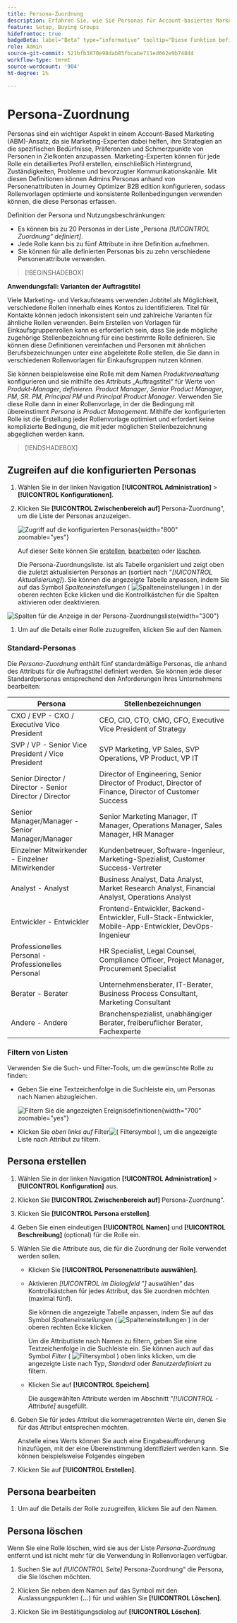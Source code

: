 ```yaml
---
title: Persona-Zuordnung
description: Erfahren Sie, wie Sie Personas für Account-basiertes Marketing konfigurieren, indem Sie Personenattribute zuordnen, um optimierte Rollenvorlagen für Einkaufsgruppen zu erstellen.
feature: Setup, Buying Groups
hidefromtoc: true
badgeBeta: label="Beta" type="informative" tooltip="Diese Funktion befindet sich derzeit in einer eingeschränkten Beta-Version"
role: Admin
source-git-commit: 521bfb3870e98dab85fbcabe711ed662e9b748d4
workflow-type: tm+mt
source-wordcount: '904'
ht-degree: 1%

---
```


# Persona-Zuordnung

Personas sind ein wichtiger Aspekt in einem Account-Based Marketing (ABM)-Ansatz, da sie Marketing-Experten dabei helfen, ihre Strategien an die spezifischen Bedürfnisse, Präferenzen und Schmerzpunkte von Personen in Zielkonten anzupassen. Marketing-Experten können für jede Rolle ein detailliertes Profil erstellen, einschließlich Hintergrund, Zuständigkeiten, Probleme und bevorzugter Kommunikationskanäle. Mit diesen Definitionen können Admins Personas anhand von Personenattributen in Journey Optimizer B2B edition konfigurieren, sodass Rollenvorlagen optimierte und konsistente Rollenbedingungen verwenden können, die diese Personas erfassen.

<!-- Currently there is no insight into what persona goes into what role. With buying group agent, when asked questions about, what should be the size of the buying group, what persona should be in that buying group, what role do they play, etc, then agent will analyze all the data, (opportunity data, engagement data, sales conversation, etc) and informs the user that the buying group needs 7 persona, e.g.CMO, VP of marketing, marketing leader, Marketing ops, etc. 

Then based on what agent informed, users can create a template with those personas. -->
Definition der Persona und Nutzungsbeschränkungen:

* Es können bis zu 20 Personas in der Liste „Persona _[!UICONTROL Zuordnung“ definiert]_.
* Jede Rolle kann bis zu fünf Attribute in ihre Definition aufnehmen.
* Sie können für alle definierten Personas bis zu zehn verschiedene Personenattribute verwenden.

>[!BEGINSHADEBOX]

**Anwendungsfall: Varianten der Auftragstitel**

Viele Marketing- und Verkaufsteams verwenden Jobtitel als Möglichkeit, verschiedene Rollen innerhalb eines Kontos zu identifizieren. Titel für Kontakte können jedoch inkonsistent sein und zahlreiche Varianten für ähnliche Rollen verwenden. Beim Erstellen von Vorlagen für Einkaufsgruppenrollen kann es erforderlich sein, dass Sie jede mögliche zugehörige Stellenbezeichnung für eine bestimmte Rolle definieren. Sie können diese Definitionen vereinfachen und Personen mit ähnlichen Berufsbezeichnungen unter eine abgeleitete Rolle stellen, die Sie dann in verschiedenen Rollenvorlagen für Einkaufsgruppen nutzen können.

Sie können beispielsweise eine Rolle mit dem Namen _Produktverwaltung_ konfigurieren und sie mithilfe des Attributs „Auftragstitel“ für Werte von _Produkt-Manager_, _definieren. Product Manager_, _Senior Product Manager_, _PM_, _SR. PM_, _Principal PM_ und _Principal Product Manager_. Verwenden Sie diese Rolle dann in einer Rollenvorlage, in der die Bedingung mit übereinstimmt _Persona is Product Management_. Mithilfe der konfigurierten Rolle ist die Erstellung jeder Rollenvorlage optimiert und erfordert keine komplizierte Bedingung, die mit jeder möglichen Stellenbezeichnung abgeglichen werden kann.

>[!ENDSHADEBOX]

## Zugreifen auf die konfigurierten Personas

1. Wählen Sie in der linken Navigation **[!UICONTROL Administration]** > **[!UICONTROL Konfigurationen]**.

1. Klicken Sie **[!UICONTROL Zwischenbereich auf]** Persona-Zuordnung“, um die Liste der Personas anzuzeigen.

   ![Zugriff auf die konfigurierten Personas](./assets/configuration-engagement-scoring-list.png){width="800" zoomable="yes"}

   Auf dieser Seite können Sie [erstellen](#create-an-engagement-score-model), [bearbeiten](#change-the-engagement-weighting-settings) oder [löschen](#delete-a-persona).

   Die Persona-Zuordnungsliste. ist als Tabelle organisiert und zeigt oben die zuletzt aktualisierten Personas an (sortiert nach &quot;_[!UICONTROL Aktualisierung]_). Sie können die angezeigte Tabelle anpassen, indem Sie auf das Symbol _Spalteneinstellungen_ ( ![Spalteneinstellungen](../assets/do-not-localize/icon-column-settings.svg) ) in der oberen rechten Ecke klicken und die Kontrollkästchen für die Spalten aktivieren oder deaktivieren.

![Spalten für die Anzeige in der Persona-Zuordnungsliste](./assets/configuration-engagement-scoring-list-columns.png){width="300"}

1. Um auf die Details einer Rolle zuzugreifen, klicken Sie auf den Namen.

### Standard-Personas

Die _Persona-Zuordnung_ enthält fünf standardmäßige Personas, die anhand des Attributs für die Auftragstitel definiert werden. Sie können jede dieser Standardpersonas entsprechend den Anforderungen Ihres Unternehmens bearbeiten:

| Persona | Stellenbezeichnungen |
| ------- | ---------- |
| CXO / EVP - CXO / Executive Vice President | CEO, CIO, CTO, CMO, CFO, Executive Vice President of Strategy |
| SVP / VP - Senior Vice President / Vice President | SVP Marketing, VP Sales, SVP Operations, VP Product, VP IT |
| Senior Director / Director - Senior Director / Director | Director of Engineering, Senior Director of Product, Director of Finance, Director of Customer Success |
| Senior Manager/Manager - Senior Manager/Manager | Senior Marketing Manager, IT Manager, Operations Manager, Sales Manager, HR Manager |
| Einzelner Mitwirkender - Einzelner Mitwirkender | Kundenbetreuer, Software-Ingenieur, Marketing-Spezialist, Customer Success-Vertreter |
| Analyst - Analyst | Business Analyst, Data Analyst, Market Research Analyst, Financial Analyst, Operations Analyst |
| Entwickler - Entwickler | Frontend-Entwickler, Backend-Entwickler, Full-Stack-Entwickler, Mobile-App-Entwickler, DevOps-Ingenieur |
| Professionelles Personal - Professionelles Personal | HR Specialist, Legal Counsel, Compliance Officer, Project Manager, Procurement Specialist |
| Berater - Berater | Unternehmensberater, IT-Berater, Business Process Consultant, Marketing Consultant |
| Andere - Andere | Branchenspezialist, unabhängiger Berater, freiberuflicher Berater, Fachexperte |

### Filtern von Listen

Verwenden Sie die Such- und Filter-Tools, um die gewünschte Rolle zu finden:

* Geben Sie eine Textzeichenfolge in die Suchleiste ein, um Personas nach Namen abzugleichen.

  ![Filtern Sie die angezeigten Ereignisdefinitionen](./assets/configuration-events-defs-list-filtered.png){width="700" zoomable="yes"}

* Klicken Sie _oben links auf_ Filter![ ( Filtersymbol](../assets/do-not-localize/icon-filter.svg) ), um die angezeigte Liste nach Attribut zu filtern.

## Persona erstellen

1. Wählen Sie in der linken Navigation **[!UICONTROL Administration]** > **[!UICONTROL Konfiguration]** aus.

1. Klicken Sie **[!UICONTROL Zwischenbereich auf]** Persona-Zuordnung“.

1. Klicken Sie **[!UICONTROL Persona erstellen]**.

1. Geben Sie einen eindeutigen **[!UICONTROL Namen]** und **[!UICONTROL Beschreibung]** (optional) für die Rolle ein.

1. Wählen Sie die Attribute aus, die für die Zuordnung der Rolle verwendet werden sollen.

   * Klicken Sie **[!UICONTROL Personenattribute auswählen]**.

   * Aktivieren _[!UICONTROL im Dialogfeld &quot;]_ auswählen“ das Kontrollkästchen für jedes Attribut, das Sie zuordnen möchten (maximal fünf).

     Sie können die angezeigte Tabelle anpassen, indem Sie auf das Symbol _Spalteneinstellungen_ ( ![Spalteneinstellungen](../assets/do-not-localize/icon-column-settings.svg) ) in der oberen rechten Ecke klicken.

     Um die Attributliste nach Namen zu filtern, geben Sie eine Textzeichenfolge in die Suchleiste ein. Sie können auch auf das Symbol _Filter_ ( ![Filtersymbol](../assets/do-not-localize/icon-filter.svg) ) oben links klicken, um die angezeigte Liste nach Typ, _Standard_ oder _Benutzerdefiniert_ zu filtern.

   * Klicken Sie auf **[!UICONTROL Speichern]**.

     Die ausgewählten Attribute werden im Abschnitt &quot;_[!UICONTROL -Attribute]_ ausgefüllt.

1. Geben Sie für jedes Attribut die kommagetrennten Werte ein, denen Sie für das Attribut entsprechen möchten.

   Anstelle eines Werts können Sie auch eine Eingabeaufforderung hinzufügen, mit der eine Übereinstimmung identifiziert werden kann. Sie können beispielsweise Folgendes eingeben

1. Klicken Sie auf **[!UICONTROL Erstellen]**.

## Persona bearbeiten

1. Um auf die Details der Rolle zuzugreifen, klicken Sie auf den Namen.

## Persona löschen

Wenn Sie eine Rolle löschen, wird sie aus der Liste _Persona-Zuordnung_ entfernt und ist nicht mehr für die Verwendung in Rollenvorlagen verfügbar.

1. Suchen Sie auf _[!UICONTROL Seite]_ Persona-Zuordnung“ die Persona, die Sie löschen möchten.

1. Klicken Sie neben dem Namen auf das Symbol mit den Auslassungspunkten (**…**) für und wählen Sie **[!UICONTROL Löschen]**.

1. Klicken Sie im Bestätigungsdialog auf **[!UICONTROL Löschen]**.
